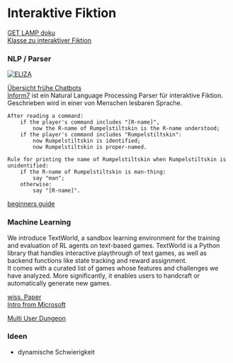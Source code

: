 # Interaktive Fiktion

[GET LAMP doku](https://youtu.be/LRhbcDzbGSU?t=467)  
[Klasse zu interaktiver Fiktion](http://interactive-fiction-class.org/)

### NLP / Parser

[![ELIZA](https://upload.wikimedia.org/wikipedia/commons/thumb/4/4e/ELIZA_conversation.jpg/495px-ELIZA_conversation.jpg)](https://en.wikipedia.org/wiki/ELIZA)  

[Übersicht frühe Chatbots](https://web.stanford.edu/class/cs124/lec/chatbot.pdf)  
[Inform7](http://inform7.com/) ist ein Natural Language Processing Parser für interaktive Fiktion. Geschrieben wird in einer von Menschen lesbaren Sprache.  

    After reading a command:
        if the player's command includes "[R-name]",
            now the R-name of Rumpelstiltskin is the R-name understood;
        if the player's command includes "Rumpelstiltskin":
            now Rumpelstiltskin is identified;
            now Rumpelstiltskin is proper-named.

    Rule for printing the name of Rumpelstiltskin when Rumpelstiltskin is unidentified:
        if the R-name of Rumpelstiltskin is man-thing:
            say "man";
        otherwise:
            say "[R-name]".

[beginners guide](https://en.wikibooks.org/wiki/Beginner%27s_Guide_to_Interactive_Fiction_with_Inform_7/Getting_Started_with_Inform_7)

### Machine Learning 

We introduce TextWorld, a sandbox learning environment for the training and evaluation of RL agents on text-based games. TextWorld is a Python library that handles interactive playthrough of text games, as well as backend functions like state tracking and reward assignment.  
It comes with a curated list of games whose features and challenges we have analyzed. More significantly, it enables users to handcraft or automatically generate new games. 

[wiss. Paper](https://arxiv.org/pdf/1806.11532.pdf)  
[Intro from Microsoft](https://www.microsoft.com/en-us/research/project/textworld/)

[Multi User Dungeon](https://de.wikipedia.org/wiki/Multi_User_Dungeon)


### Ideen

* dynamische Schwierigkeit
